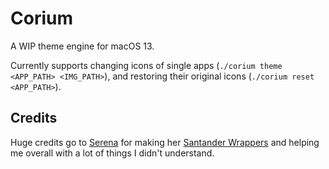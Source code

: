 # Corium
A WIP theme engine for macOS 13.

Currently supports changing icons of single apps (`./corium theme <APP_PATH> <IMG_PATH>`), and restoring their original icons (`./corium reset <APP_PATH>`).

## Credits
Huge credits go to [Serena](https://github.com/SerenaKit) for making her [Santander Wrappers](https://github.com/SerenaKit/SantanderWrappers) and helping me overall with a lot of things I didn't understand.

